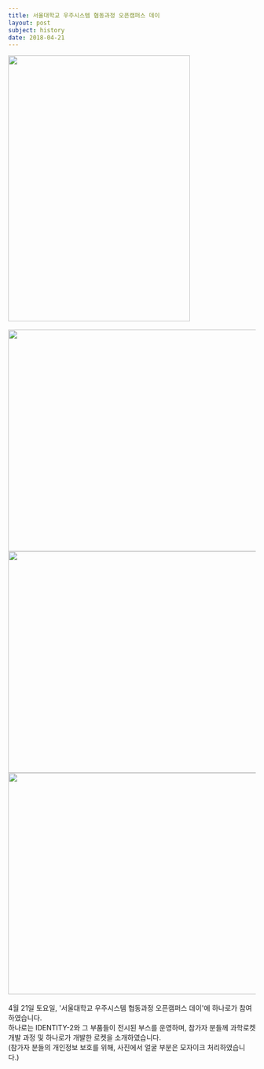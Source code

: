 ```yaml
---
title: 서울대학교 우주시스템 협동과정 오픈캠퍼스 데이
layout: post
subject: history
date: 2018-04-21
---
```

<img src="https://github.com/hsb6350/hanaro.github.io/blob/master/assets/acts/open0.jpg?raw=true" width="370" height="540"/>
<br/><br/>
<img src="https://github.com/hsb6350/hanaro.github.io/blob/master/assets/acts/open1.jpg?raw=true" width="600" height="450"/>
<img src="https://github.com/hsb6350/hanaro.github.io/blob/master/assets/acts/open2.jpg?raw=true" width="600" height="450"/>
<img src="https://github.com/hsb6350/hanaro.github.io/blob/master/assets/acts/open3.jpg?raw=true" width="600" height="450"/>
<br/><br/>
4월 21일 토요일, '서울대학교 우주시스템 협동과정 오픈캠퍼스 데이'에 하나로가 참여하였습니다. <br/>
하나로는 IDENTITY-2와 그 부품들이 전시된 부스를 운영하며, 참가자 분들께 과학로켓 개발 과정 및 하나로가 개발한 로켓을 소개하였습니다.<br/>
(참가자 분들의 개인정보 보호를 위해, 사진에서 얼굴 부분은 모자이크 처리하였습니다.)
